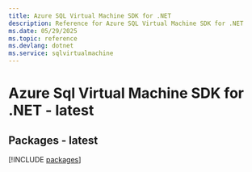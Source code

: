 ```yaml
---
title: Azure SQL Virtual Machine SDK for .NET
description: Reference for Azure SQL Virtual Machine SDK for .NET
ms.date: 05/29/2025
ms.topic: reference
ms.devlang: dotnet
ms.service: sqlvirtualmachine
---
```

# Azure Sql Virtual Machine SDK for .NET - latest
## Packages - latest
[!INCLUDE [packages](sql-virtual-machine-index.md)]